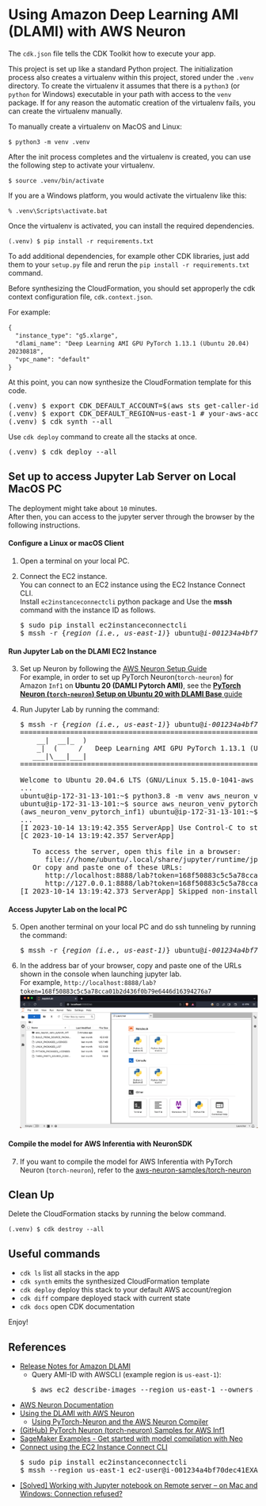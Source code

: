 
# Using Amazon Deep Learning AMI (DLAMI) with AWS Neuron

The `cdk.json` file tells the CDK Toolkit how to execute your app.

This project is set up like a standard Python project.  The initialization
process also creates a virtualenv within this project, stored under the `.venv`
directory.  To create the virtualenv it assumes that there is a `python3`
(or `python` for Windows) executable in your path with access to the `venv`
package. If for any reason the automatic creation of the virtualenv fails,
you can create the virtualenv manually.

To manually create a virtualenv on MacOS and Linux:

```
$ python3 -m venv .venv
```

After the init process completes and the virtualenv is created, you can use the following
step to activate your virtualenv.

```
$ source .venv/bin/activate
```

If you are a Windows platform, you would activate the virtualenv like this:

```
% .venv\Scripts\activate.bat
```

Once the virtualenv is activated, you can install the required dependencies.

```
(.venv) $ pip install -r requirements.txt
```

To add additional dependencies, for example other CDK libraries, just add
them to your `setup.py` file and rerun the `pip install -r requirements.txt`
command.

Before synthesizing the CloudFormation, you should set approperly the cdk context configuration file, `cdk.context.json`.

For example:

```
{
  "instance_type": "g5.xlarge",
  "dlami_name": "Deep Learning AMI GPU PyTorch 1.13.1 (Ubuntu 20.04) 20230818",
  "vpc_name": "default"
}
```

At this point, you can now synthesize the CloudFormation template for this code.

<pre>
(.venv) $ export CDK_DEFAULT_ACCOUNT=$(aws sts get-caller-identity --query Account --output text)
(.venv) $ export CDK_DEFAULT_REGION=us-east-1 # your-aws-account-region
(.venv) $ cdk synth --all
</pre>

Use `cdk deploy` command to create all the stacks at once.

<pre>
(.venv) $ cdk deploy --all
</pre>


## Set up to access Jupyter Lab Server on Local MacOS PC

The deployment might take about `10` minutes.<br/>
After then, you can access to the jupyter server through the browser by the following instructions.

#### Configure a Linux or macOS Client

1. Open a terminal on your local PC.
2. Connect the EC2 instance.<br/>
   You can connect to an EC2 instance using the EC2 Instance Connect CLI.<br/>
   Install `ec2instanceconnectcli` python package and Use the **mssh** command with the instance ID as follows.

   <pre>
   $ sudo pip install ec2instanceconnectcli
   $ mssh -r {<i>region (i.e., us-east-1)</i>} ubuntu@<i>i-001234a4bf70dec41EXAMPLE</i> # <i>ubuntu</i>: Ubuntu Linux's user name
   </pre>

#### Run Jupyter Lab on the DLAMI EC2 Instance

3. Set up Neuron by following the [AWS Neuron Setup Guide](https://awsdocs-neuron.readthedocs-hosted.com/en/latest/general/setup/index.html)<br/>
   For example, in order to set up PyTorch Neuron(`torch-neuron`) for Amazon `Inf1` on **Ubuntu 20 (DAMLI Pytorch AMI)**, see the [**PyTorch Neuron (`torch-neuron`) Setup on Ubuntu 20 with DLAMI Base** guide](https://awsdocs-neuron.readthedocs-hosted.com/en/latest/general/setup/neuron-setup/pytorch/neuron/ubuntu/torch-neuron-ubuntu20-base-dlami.html#setup-torch-neuron-u20-base-dlami)

4. Run Jupyter Lab by running the command:
   <pre>
   $ mssh -r {<i>region (i.e., us-east-1)</i>} ubuntu@<i>i-001234a4bf70dec41EXAMPLE</i>
   =============================================================================
       __|  __|_  )
       _|  (     /   Deep Learning AMI GPU PyTorch 1.13.1 (Ubuntu 20.04)
      ___|\___|___|
   =============================================================================

   Welcome to Ubuntu 20.04.6 LTS (GNU/Linux 5.15.0-1041-aws x86_64v)
   ...
   ubuntu@ip-172-31-13-101:~$ python3.8 -m venv aws_neuron_venv_pytorch_inf1
   ubuntu@ip-172-31-13-101:~$ source aws_neuron_venv_pytorch_inf1/bin/activate
   (aws_neuron_venv_pytorch_inf1) ubuntu@ip-172-31-13-101:~$ jupyter lab --no-browser
   ...
   [I 2023-10-14 13:19:42.355 ServerApp] Use Control-C to stop this server and shut down all kernels (twice to skip confirmation).
   [C 2023-10-14 13:19:42.357 ServerApp]

      To access the server, open this file in a browser:
         file:///home/ubuntu/.local/share/jupyter/runtime/jpserver-36968-open.html
      Or copy and paste one of these URLs:
         http://localhost:8888/lab?token=168f50883c5c5a78cca01b2d436f0b79e6446d16394276a7
         http://127.0.0.1:8888/lab?token=168f50883c5c5a78cca01b2d436f0b79e6446d16394276a7
   [I 2023-10-14 13:19:42.373 ServerApp] Skipped non-installed server(s): bash-language-server, dockerfile-language-server-nodejs, javascript-typescript-langserver, jedi-language-server, julia-language-server, pyright, python-language-server, python-lsp-server, r-languageserver, sql-language-server, texlab, typescript-language-server, unified-language-server, vscode-css-languageserver-bin, vscode-html-languageserver-bin, vscode-json-languageserver-bin, yaml-language-server
   </pre>

#### Access Jupyter Lab on the local PC

5. Open another terminal on your local PC and do ssh tunneling by running the command:
   <pre>
   $ mssh -r {<i>region (i.e., us-east-1)</i>} ubuntu@<i>i-001234a4bf70dec41EXAMPLE</i> -N -L 8888:localhost:8888
   </pre>
6. In the address bar of your browser, copy and paste one of the URLs shown in the console when launching jupyter lab.<br/>
   For example, `http://localhost:8888/lab?token=168f50883c5c5a78cca01b2d436f0b79e6446d16394276a7`
   ![jupyter-lab-with-aws-neuron](./jupyter-lab-with-aws-neuron.png)

#### Compile the model for AWS Inferentia with NeuronSDK

7. If you want to compile the model for AWS Inferentia with PyTorch Neuron (`torch-neuron`), refer to the [aws-neuron-samples/torch-neuron](https://github.com/aws-neuron/aws-neuron-samples/tree/master/torch-neuron)


## Clean Up

Delete the CloudFormation stacks by running the below command.

```
(.venv) $ cdk destroy --all
```


## Useful commands

 * `cdk ls`          list all stacks in the app
 * `cdk synth`       emits the synthesized CloudFormation template
 * `cdk deploy`      deploy this stack to your default AWS account/region
 * `cdk diff`        compare deployed stack with current state
 * `cdk docs`        open CDK documentation

Enjoy!


## References

 * [Release Notes for Amazon DLAMI](https://docs.aws.amazon.com/dlami/latest/devguide/appendix-ami-release-notes.html)
   * Query AMI-ID with AWSCLI (example region is `us-east-1`):
     <pre>
     $ aws ec2 describe-images --region us-east-1 --owners amazon --filters 'Name=name,Values=Deep Learning AMI GPU PyTorch 1.13.? (Ubuntu 20.04) ????????' 'Name=state,Values=available' --query 'reverse(sort_by(Images, &CreationDate))[:1].Name'
     </pre>
 * [AWS Neuron Documentation](https://awsdocs-neuron.readthedocs-hosted.com/en/latest/index.html)
 * [Using the DLAMI with AWS Neuron](https://docs.aws.amazon.com/dlami/latest/devguide/tutorial-inferentia-using.html)
   * [Using PyTorch-Neuron and the AWS Neuron Compiler](https://docs.aws.amazon.com/dlami/latest/devguide/tutorial-inferentia-pytorch-neuron.html)
 * [(GitHub) PyTorch Neuron (torch-neuron) Samples for AWS Inf1](https://github.com/aws-neuron/aws-neuron-samples/tree/master/torch-neuron)
 * [SageMaker Examples - Get started with model compilation with Neo](https://sagemaker-examples.readthedocs.io/en/latest/sagemaker_neo_compilation_jobs/index.html)
 * [Connect using the EC2 Instance Connect CLI](https://docs.aws.amazon.com/AWSEC2/latest/UserGuide/ec2-instance-connect-methods.html#ec2-instance-connect-connecting-ec2-cli)
   <pre>
   $ sudo pip install ec2instanceconnectcli
   $ mssh --region us-east-1 ec2-user@i-001234a4bf70dec41EXAMPLE # <i>ec2-user</i>: Amazon Linux's user name
   </pre>
 * [[Solved] Working with Jupyter notebook on Remote server – on Mac and Windows: Connection refused?](https://ctcoding.wordpress.com/2019/10/19/working-with-jupyter-notebook-on-remote-server-on-mac-and-windows/)
